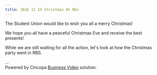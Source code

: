 ```yaml
---
title: 2016 12 24 Christmas At Rbs
---
```


The Student Union would like to wish you all a merry Christmas!


We hope you all have a peaceful Christmas Eve and receive the best presents!


While we are still waiting for all the action, let's look at how the Christmas party went in RBS.

<div id="cp_widget_807232fd-f632-480a-bce1-92f87b27bab1">...</div><script type="text/javascript">
var cpo = []; cpo["_object"] ="cp_widget_807232fd-f632-480a-bce1-92f87b27bab1"; cpo["_fid"] = "A0EA-0tSZt6b";
var _cpmp = _cpmp || []; _cpmp.push(cpo);
(function() { var cp = document.createElement("script"); cp.type = "text/javascript";
cp.async = true; cp.src = "//www.cincopa.com/media-platform/runtime/libasync.js";
var c = document.getElementsByTagName("script")[0];
c.parentNode.insertBefore(cp, c); })(); </script><noscript>Powered by Cincopa <a href='https://www.cincopa.com/solution/enterprise'>Business Video</a> solution.</noscript>